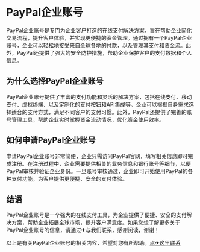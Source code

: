 # PayPal企业账号

PayPal企业账号是专门为企业客户打造的在线支付解决方案，旨在帮助企业简化交易流程，提升客户体验，并实现更便捷的资金管理。通过拥有一个PayPal企业账号，企业可以轻松地接受来自全球各地的付款，以及管理其支付和资金流。此外，PayPal还提供了强大的安全防护措施，帮助企业保护客户的支付数据和个人信息。

## 为什么选择PayPal企业账号

PayPal企业账号提供了丰富的支付功能和灵活的解决方案，包括在线支付、移动支付、虚拟终端、以及定制化的支付按钮和API集成等。企业可以根据自身需求选择适合的支付方式，满足不同客户的支付习惯。此外，PayPal还提供了完善的账号管理工具，帮助企业实时掌握资金流动情况，优化资金使用效率。

## 如何申请PayPal企业账号

申请PayPal企业账号非常简便，企业只需访问PayPal官网，填写相关信息即可完成注册。在注册过程中，企业需要提供相关的业务信息和银行账号等细节，以便PayPal审核并验证企业身份。一旦账号审核通过，企业即可开始使用PayPal的各种支付功能，为客户提供更便捷、安全的支付体验。

## 结语

PayPal企业账号是一个强大的在线支付工具，为企业提供了便捷、安全的支付解决方案，帮助企业拓展全球市场，提升客户满意度。如果您想了解更多关于PayPal企业账号的信息，请通过✈与我们联系，感谢阅读，谢谢！

以上是有关PayPal企业账号的相关内容，希望对您有所帮助。[点✈这里联系](https://t.me/gngwzh)